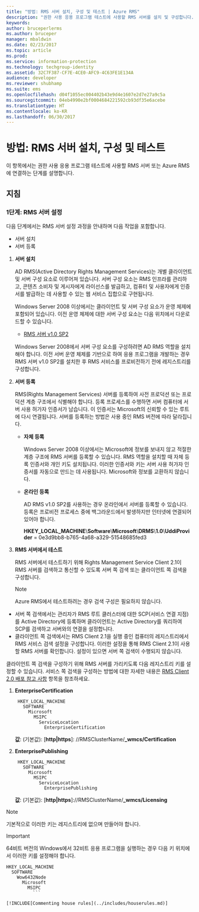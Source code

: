 ```yaml
---
title: "방법: RMS 서버 설치, 구성 및 테스트 | Azure RMS"
description: "권한 사용 응용 프로그램 테스트에 사용할 RMS 서버를 설치 및 구성합니다."
keywords: 
author: bruceperlerms
ms.author: bruceper
manager: mbaldwin
ms.date: 02/23/2017
ms.topic: article
ms.prod: 
ms.service: information-protection
ms.technology: techgroup-identity
ms.assetid: 32C7F387-CF7E-4CE0-AFC9-4C63FE1E134A
audience: developer
ms.reviewer: shubhamp
ms.suite: ems
ms.openlocfilehash: d04f1055ec004402b43e9d4e1607e2d7e27a9c5a
ms.sourcegitcommit: 04eb4990e2bf0004684221592cb93df35e6acebe
ms.translationtype: HT
ms.contentlocale: ko-KR
ms.lasthandoff: 06/30/2017
---
```

# <a name="how-to-install-configure-and-test-with-an-rms-server"></a>방법: RMS 서버 설치, 구성 및 테스트

이 항목에서는 권한 사용 응용 프로그램 테스트에 사용할 RMS 서버 또는 Azure RMS에 연결하는 단계를 설명합니다.
 
## <a name="instructions"></a>지침

### <a name="step-1-setup-your-rms-server"></a>1단계: RMS 서버 설정

다음 단계에서는 RMS 서버 설정 과정을 안내하며 다음 작업을 포함합니다.

-   서버 설치
-   서버 등록

1.  **서버 설치**

    AD RMS(Active Directory Rights Management Services)는 개별 클라이언트 및 서버 구성 요소로 이루어져 있습니다. 서버 구성 요소는 RMS 인프라를 관리하고, 콘텐츠 소비자 및 게시자에게 라이선스를 발급하고, 컴퓨터 및 사용자에게 인증서를 발급하는 데 사용할 수 있는 웹 서비스 집합으로 구현됩니다.

    Windows Server 2008 이상에서는 클라이언트 및 서버 구성 요소가 운영 체제에 포함되어 있습니다. 이전 운영 체제에 대한 서버 구성 요소는 다음 위치에서 다운로드할 수 있습니다.

    -   [RMS 서버 v1.0 SP2](http://go.microsoft.com/fwlink/p/?linkid=73722)

    Windows Server 2008에서 서버 구성 요소를 구성하려면 AD RMS 역할을 설치해야 합니다. 이전 서버 운영 체제를 기반으로 하여 응용 프로그램을 개발하는 경우 RMS 서버 v1.0 SP2를 설치한 후 RMS 서비스를 프로비전하기 전에 레지스트리를 구성합니다.

2.  **서버 등록**

    RMS(Rights Management Services) 서버를 등록하여 사전 프로덕션 또는 프로덕션 계층 구조에서 식별해야 합니다. 등록 프로세스를 수행하면 서버 컴퓨터에 서버 사용 허가자 인증서가 남습니다. 이 인증서는 Microsoft의 신뢰할 수 있는 루트에 다시 연결됩니다. 서버를 등록하는 방법은 사용 중인 RMS 버전에 따라 달라집니다.

    -   **자체 등록**

        Windows Server 2008 이상에서는 Microsoft에 정보를 보내지 않고 적절한 계층 구조에 RMS 서버를 등록할 수 있습니다. RMS 역할을 설치할 때 자체 등록 인증서와 개인 키도 설치됩니다. 이러한 인증서와 키는 서버 사용 허가자 인증서를 자동으로 만드는 데 사용됩니다. Microsoft와 정보를 교환하지 않습니다.

    -   **온라인 등록**

        AD RMS v1.0 SP2를 사용하는 경우 온라인에서 서버를 등록할 수 있습니다. 등록은 프로비전 프로세스 중에 백그라운드에서 발생하지만 인터넷에 연결되어 있어야 합니다.

        **HKEY\_LOCAL\_MACHINE**\\**Software**\\**Microsoft**\\**DRMS**\\**1.0**\\**UddiProvider** = 0e3d9bb8-b765-4a68-a329-51548685fed3

3. **RMS 서버에서 테스트**

    RMS 서버에서 테스트하기 위해 Rights Management Service Client 2.1이 RMS 서버를 검색하고 통신할 수 있도록 서버 쪽 검색 또는 클라이언트 쪽 검색을 구성합니다.

    > [!Note]
    > Azure RMS에서 테스트하려는 경우 검색 구성은 필요하지 않습니다.

  - 서버 쪽 검색에서는 관리자가 RMS 루트 클러스터에 대한 SCP(서비스 연결 지점)를 Active Directory에 등록하며 클라이언트는 Active Directory를 쿼리하여 SCP를 검색하고 서버와의 연결을 설정합니다.
  - 클라이언트 쪽 검색에서는 RMS Client 2.1을 실행 중인 컴퓨터의 레지스트리에서 RMS 서비스 검색 설정을 구성합니다. 이러한 설정을 통해 RMS Client 2.1이 사용할 RMS 서버를 확인합니다. 설정이 있으면 서버 쪽 검색이 수행되지 않습니다.

  클라이언트 쪽 검색을 구성하기 위해 RMS 서버를 가리키도록 다음 레지스트리 키를 설정할 수 있습니다. 서비스 쪽 검색을 구성하는 방법에 대한 자세한 내용은 [RMS Client 2.0 배포 참고 사항](https://technet.microsoft.com/library/jj159267(WS.10).aspx) 항목을 참조하세요.

1. **EnterpriseCertification**

        HKEY_LOCAL_MACHINE
          SOFTWARE
            Microsoft
              MSIPC
                ServiceLocation
                  EnterpriseCertification

   **값**: (기본값): [**http|https**]: //RMSClusterName/**_wmcs/Certification**

2. **EnterprisePublishing**

        HKEY_LOCAL_MACHINE
          SOFTWARE
            Microsoft
              MSIPC
                ServiceLocation
                  EnterprisePublishing
                  
   **값**: (기본값): [**http|https**]://RMSClusterName/**_wmcs/Licensing**

>[!NOTE] 
> 기본적으로 이러한 키는 레지스트리에 없으며 만들어야 합니다.

>[!IMPORTANT] 
> 64비트 버전의 Windows에서 32비트 응용 프로그램을 실행하는 경우 다음 키 위치에서 이러한 키를 설정해야 합니다.<p>
  ```    
  HKEY_LOCAL_MACHINE
    SOFTWARE
      Wow6432Node
        Microsoft
          MSIPC
            ```

[!INCLUDE[Commenting house rules](../includes/houserules.md)]